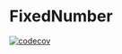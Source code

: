 # FixedNumber


[![codecov](https://codecov.io/gh/hitong/FixedNumber/branch/master/graph/badge.svg)](https://codecov.io/gh/hitong/FixedNumber/branch/master/graphs)

